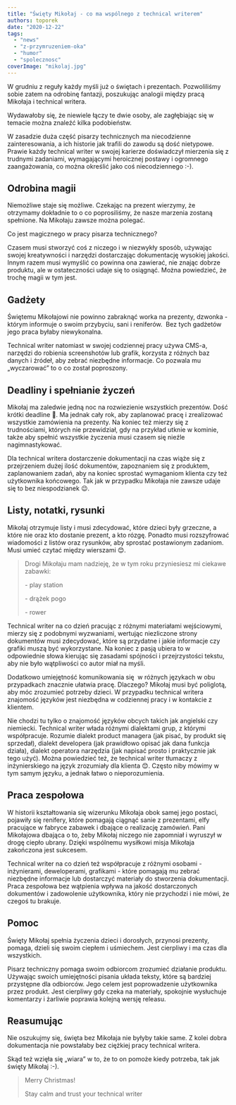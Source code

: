```yaml
---
title: "Święty Mikołaj - co ma wspólnego z technical writerem"
authors: toporek
date: "2020-12-22"
tags:
  - "news"
  - "z-przymruzeniem-oka"
  - "humor"
  - "spolecznosc"
coverImage: "mikolaj.jpg"
---
```


W grudniu z reguły każdy myśli już o świętach i prezentach. Pozwoliliśmy sobie
zatem na odrobinę fantazji, poszukując analogii między pracą Mikołaja i
technical writera.

<!--truncate-->

Wydawałoby się, że niewiele łączy te dwie osoby, ale zagłębiając się w temacie
można znaleźć kilka podobieństw.

W zasadzie duża część pisarzy technicznych ma niecodzienne zainteresowania, a
ich historie jak trafili do zawodu są dość nietypowe. Prawie każdy technical
writer w swojej karierze doświadczył mierzenia się z trudnymi zadaniami,
wymagającymi heroicznej postawy i ogromnego zaangażowania, co można określić
jako coś niecodziennego :-).

## **Odrobina magii**

Niemożliwe staje się możliwe. Czekając na prezent wierzymy, że otrzymamy
dokładnie to o co poprosiliśmy, że nasze marzenia zostaną spełnione. Na Mikołaju
zawsze można polegać.

Co jest magicznego w pracy pisarza technicznego?

Czasem musi stworzyć coś z niczego i w niezwykły sposób, używając swojej
kreatywności i narzędzi dostarczając dokumentację wysokiej jakości. Innym razem
musi wymyślić co powinna ona zawierać, nie znając dobrze produktu, ale w
ostateczności udaje się to osiągnąć. Można powiedzieć, że trochę magii w tym
jest.

## **Gadżety**

Świętemu Mikołajowi nie powinno zabraknąć worka na prezenty, dzwonka - którym
informuje o swoim przybyciu, sani i reniferów.  Bez tych gadżetów jego praca
byłaby niewykonalna.

Technical writer natomiast w swojej codziennej pracy używa CMS-a, narzędzi do
robienia screenshotów lub grafik, korzysta z różnych baz danych i źródeł, aby
zebrać niezbędne informacje. Co pozwala mu „wyczarować” to o co został
poproszony.

## **Deadliny i spełnianie życzeń**

Mikołaj ma zaledwie jedną noc na rozwiezienie wszystkich prezentów. Dość krótki
deadline 🤔. Ma jednak cały rok, aby zaplanować pracę i zrealizować wszystkie
zamówienia na prezenty. Na koniec też mierzy się z trudnościami, których nie
przewidział, gdy na przykład utknie w kominie, także aby spełnić wszystkie
życzenia musi czasem się nieźle nagimnastykować.

Dla technical writera dostarczenie dokumentacji na czas wiąże się z przejrzeniem
dużej ilość dokumentów, zapoznaniem się z produktem, zaplanowaniem zadań, aby na
koniec sprostać wymaganiom klienta czy też użytkownika końcowego. Tak jak w
przypadku Mikołaja nie zawsze udaje się to bez niespodzianek 😉.

## **Listy, notatki, rysunki**

Mikołaj otrzymuje listy i musi zdecydować, które dzieci były grzeczne, a które
nie oraz kto dostanie prezent, a kto rózgę. Ponadto musi rozszyfrować wiadomości
z listów oraz rysunków, aby sprostać postawionym zadaniom. Musi umieć czytać
między wierszami 😊.

> Drogi Mikołaju mam nadzieję, że w tym roku przyniesiesz mi ciekawe zabawki:
>
> \- play station
>
> \- drążek pogo
>
> \- rower

Technical writer na co dzień pracując z różnymi materiałami wejściowymi, mierzy
się z podobnymi wyzwaniami, wertując niezliczone strony dokumentów musi
zdecydować, które są przydatne i jakie informacje czy grafiki muszą być
wykorzystane. Na koniec z pasją ubiera to w odpowiednie słowa kierując się
zasadami spójności i przejrzystości tekstu, aby nie było wątpliwości co autor
miał na myśli.

Dodatkowo umiejętność komunikowania się  w różnych językach w obu przypadkach
znacznie ułatwia pracę. Dlaczego? Mikołaj musi być poliglotą, aby móc zrozumieć
potrzeby dzieci. W przypadku technical writera znajomość języków jest niezbędna
w codziennej pracy i w kontakcie z klientem.

Nie chodzi tu tylko o znajomość języków obcych takich jak angielski czy
niemiecki. Technical writer włada różnymi dialektami grup, z którymi
współpracuje. Rozumie dialekt product managera (jak pisać, by produkt się
sprzedał), dialekt developera (jak prawidłowo opisać jak dana funkcja działa),
dialekt operatora narzędzia (jak napisać prosto i praktycznie jak tego użyć).
Można powiedzieć też, że technical writer tłumaczy z inżynierskiego na język
zrozumiały dla klienta 😊. Często niby mówimy w tym samym języku, a jednak łatwo
o nieporozumienia.

## **Praca zespołowa**

W historii kształtowania się wizerunku Mikołaja obok samej jego postaci,
pojawiły się renifery, które pomagają ciągnąć sanie z prezentami, elfy pracujące
w fabryce zabawek i dbające o realizację zamówień. Pani Mikołajowa dbająca o to,
żeby Mikołaj niczego nie zapomniał i wyruszył w drogę ciepło ubrany. Dzięki
wspólnemu wysiłkowi misja Mikołaja zakończona jest sukcesem.

Technical writer na co dzień też współpracuje z różnymi osobami - inżynierami,
deweloperami, grafikami - które pomagają mu zebrać niezbędne informacje lub
dostarczyć materiały do stworzenia dokumentacji. Praca zespołowa bez wątpienia
wpływa na jakość dostarczonych dokumentów i zadowolenie użytkownika, który nie
przychodzi i nie mówi, że czegoś tu brakuje.

## **Pomoc**  

Święty Mikołaj spełnia życzenia dzieci i dorosłych, przynosi prezenty, pomaga,
dzieli się swoim ciepłem i uśmiechem. Jest cierpliwy i ma czas dla wszystkich.

Pisarz techniczny pomaga swoim odbiorcom zrozumieć działanie produktu. Używając
swoich umiejętności pisania układa teksty, które są bardziej przystępne dla
odbiorców. Jego celem jest poprowadzenie użytkownika przez produkt. Jest
cierpliwy gdy czeka na materiały, spokojnie wysłuchuje komentarzy i żarliwie
poprawia kolejną wersję releasu.

## **Reasumując**

Nie oszukujmy się, święta bez Mikołaja nie byłyby takie same. Z kolei dobra
dokumentacja nie powstałaby bez ciężkiej pracy technical writera.

Skąd też wzięła się „wiara” w to, że to on pomoże kiedy potrzeba, tak jak święty
Mikołaj :-).

> Merry Christmas!
>
> Stay calm and trust your technical writer
